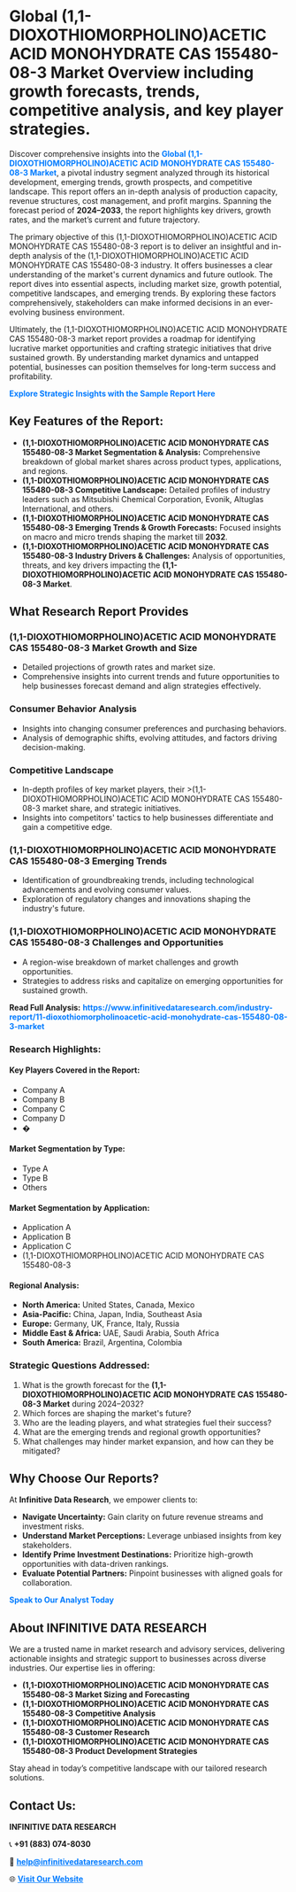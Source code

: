 <h1>Global (1,1-DIOXOTHIOMORPHOLINO)ACETIC ACID MONOHYDRATE CAS 155480-08-3 Market Overview including growth forecasts, trends, competitive analysis, and key player strategies.</h1>
<p>
Discover comprehensive insights into the 
<a href="https://www.infinitivedataresearch.com/industry-report/11-dioxothiomorpholinoacetic-acid-monohydrate-cas-155480-08-3-market" rel="dofollow" style="color: #007BFF; text-decoration: none;"><strong>Global (1,1-DIOXOTHIOMORPHOLINO)ACETIC ACID MONOHYDRATE CAS 155480-08-3 Market</strong></a>, a pivotal industry segment analyzed through its historical development, emerging trends, growth prospects, and competitive landscape. This report offers an in-depth analysis of production capacity, revenue structures, cost management, and profit margins. Spanning the forecast period of <strong>2024–2033</strong>, the report highlights key drivers, growth rates, and the market’s current and future trajectory.
</p>
<p>
The primary objective of this (1,1-DIOXOTHIOMORPHOLINO)ACETIC ACID MONOHYDRATE CAS 155480-08-3 report is to deliver an insightful and in-depth analysis of the (1,1-DIOXOTHIOMORPHOLINO)ACETIC ACID MONOHYDRATE CAS 155480-08-3 industry. It offers businesses a clear understanding of the market's current dynamics and future outlook. The report dives into essential aspects, including market size, growth potential, competitive landscapes, and emerging trends. By exploring these factors comprehensively, stakeholders can make informed decisions in an ever-evolving business environment.
</p>
<p>
Ultimately, the (1,1-DIOXOTHIOMORPHOLINO)ACETIC ACID MONOHYDRATE CAS 155480-08-3 market report provides a roadmap for identifying lucrative market opportunities and crafting strategic initiatives that drive sustained growth. By understanding market dynamics and untapped potential, businesses can position themselves for long-term success and profitability.
</p>
<p>
<a href="https://www.infinitivedataresearch.com/request-sample/reportId=103408" style="color: #007BFF; text-decoration: none;"><strong>Explore Strategic Insights with the Sample Report Here</strong></a>
</p>

<h2>Key Features of the Report:</h2>
<ul>
<li><strong>(1,1-DIOXOTHIOMORPHOLINO)ACETIC ACID MONOHYDRATE CAS 155480-08-3 Market Segmentation & Analysis:</strong> Comprehensive breakdown of global market shares across product types, applications, and regions.</li>
<li><strong>(1,1-DIOXOTHIOMORPHOLINO)ACETIC ACID MONOHYDRATE CAS 155480-08-3 Competitive Landscape:</strong> Detailed profiles of industry leaders such as Mitsubishi Chemical Corporation, Evonik, Altuglas International, and others.</li>
<li><strong>(1,1-DIOXOTHIOMORPHOLINO)ACETIC ACID MONOHYDRATE CAS 155480-08-3 Emerging Trends & Growth Forecasts:</strong> Focused insights on macro and micro trends shaping the market till <strong>2032</strong>.</li>
<li><strong>(1,1-DIOXOTHIOMORPHOLINO)ACETIC ACID MONOHYDRATE CAS 155480-08-3 Industry Drivers & Challenges:</strong> Analysis of opportunities, threats, and key drivers impacting the <strong>(1,1-DIOXOTHIOMORPHOLINO)ACETIC ACID MONOHYDRATE CAS 155480-08-3 Market</strong>.</li>
</ul>

<h2>What Research Report Provides</h2>
<h3>(1,1-DIOXOTHIOMORPHOLINO)ACETIC ACID MONOHYDRATE CAS 155480-08-3 Market Growth and Size</h3>
<ul>
<li>Detailed projections of growth rates and market size.</li>
<li>Comprehensive insights into current trends and future opportunities to help businesses forecast demand and align strategies effectively.</li>
</ul>

<h3>Consumer Behavior Analysis</h3>
<ul>
<li>Insights into changing consumer preferences and purchasing behaviors.</li>
<li>Analysis of demographic shifts, evolving attitudes, and factors driving decision-making.</li>
</ul>

<h3>Competitive Landscape</h3>
<ul>
<li>In-depth profiles of key market players, their >(1,1-DIOXOTHIOMORPHOLINO)ACETIC ACID MONOHYDRATE CAS 155480-08-3 market share, and strategic initiatives.</li>
<li>Insights into competitors' tactics to help businesses differentiate and gain a competitive edge.</li>
</ul>

<h3>(1,1-DIOXOTHIOMORPHOLINO)ACETIC ACID MONOHYDRATE CAS 155480-08-3 Emerging Trends</h3>
<ul>
<li>Identification of groundbreaking trends, including technological advancements and evolving consumer values.</li>
<li>Exploration of regulatory changes and innovations shaping the industry's future.</li>
</ul>

<h3>(1,1-DIOXOTHIOMORPHOLINO)ACETIC ACID MONOHYDRATE CAS 155480-08-3 Challenges and Opportunities</h3>
<ul>
<li>A region-wise breakdown of market challenges and growth opportunities.</li>
<li>Strategies to address risks and capitalize on emerging opportunities for sustained growth.</li>
</ul>
<p><strong>Read Full Analysis:</strong> <a href="https://www.infinitivedataresearch.com/industry-report/11-dioxothiomorpholinoacetic-acid-monohydrate-cas-155480-08-3-market" rel="dofollow" style="color: #007BFF; text-decoration: none;"><strong>https://www.infinitivedataresearch.com/industry-report/11-dioxothiomorpholinoacetic-acid-monohydrate-cas-155480-08-3-market</strong></a></p>
<h3>Research Highlights:</h3>
<h4>Key Players Covered in the Report:</h4>
<ul><li>Company A</li><li>Company B</li><li>Company C</li><li>Company D</li><li>�</li></ul>
<h4>Market Segmentation by Type:</h4>
<ul><li>Type A</li><li>Type B</li><li>Others</li></ul>
<h4>Market Segmentation by Application:</h4>
<ul><li>Application A</li><li>Application B</li><li>Application C</li><li>(1,1-DIOXOTHIOMORPHOLINO)ACETIC ACID MONOHYDRATE CAS 155480-08-3</li></ul>

<h4>Regional Analysis:</h4>
<ul>
<li><strong>North America:</strong> United States, Canada, Mexico</li>
<li><strong>Asia-Pacific:</strong> China, Japan, India, Southeast Asia</li>
<li><strong>Europe:</strong> Germany, UK, France, Italy, Russia</li>
<li><strong>Middle East & Africa:</strong> UAE, Saudi Arabia, South Africa</li>
<li><strong>South America:</strong> Brazil, Argentina, Colombia</li>
</ul>

<h3>Strategic Questions Addressed:</h3>
<ol>
<li>What is the growth forecast for the <strong>(1,1-DIOXOTHIOMORPHOLINO)ACETIC ACID MONOHYDRATE CAS 155480-08-3 Market</strong> during 2024–2032?</li>
<li>Which forces are shaping the market's future?</li>
<li>Who are the leading players, and what strategies fuel their success?</li>
<li>What are the emerging trends and regional growth opportunities?</li>
<li>What challenges may hinder market expansion, and how can they be mitigated?</li>
</ol>

<h2>Why Choose Our Reports?</h2>
<p>At <strong>Infinitive Data Research</strong>, we empower clients to:</p>
<ul>
<li><strong>Navigate Uncertainty:</strong> Gain clarity on future revenue streams and investment risks.</li>
<li><strong>Understand Market Perceptions:</strong> Leverage unbiased insights from key stakeholders.</li>
<li><strong>Identify Prime Investment Destinations:</strong> Prioritize high-growth opportunities with data-driven rankings.</li>
<li><strong>Evaluate Potential Partners:</strong> Pinpoint businesses with aligned goals for collaboration.</li>
</ul>
<p><a href="https://www.infinitivedataresearch.com/industry-report/11-dioxothiomorpholinoacetic-acid-monohydrate-cas-155480-08-3-market" rel="dofollow" style="color: #007BFF; text-decoration: none;"><strong>Speak to Our Analyst Today</strong></a></p>

<h2>About INFINITIVE DATA RESEARCH</h2>
<p>We are a trusted name in market research and advisory services, delivering actionable insights and strategic support to businesses across diverse industries. Our expertise lies in offering:</p>
<ul>
<li><strong>(1,1-DIOXOTHIOMORPHOLINO)ACETIC ACID MONOHYDRATE CAS 155480-08-3 Market Sizing and Forecasting</strong></li>
<li><strong>(1,1-DIOXOTHIOMORPHOLINO)ACETIC ACID MONOHYDRATE CAS 155480-08-3 Competitive Analysis</strong></li>
<li><strong>(1,1-DIOXOTHIOMORPHOLINO)ACETIC ACID MONOHYDRATE CAS 155480-08-3 Customer Research</strong></li>
<li><strong>(1,1-DIOXOTHIOMORPHOLINO)ACETIC ACID MONOHYDRATE CAS 155480-08-3 Product Development Strategies</strong></li>
</ul>
<p>Stay ahead in today’s competitive landscape with our tailored research solutions.</p>

<h2>Contact Us:</h2>
<p><strong>INFINITIVE DATA RESEARCH</strong></p>
<p>📞 <strong>+91 (883) 074-8030</strong></p>
<p>📧 <strong><a href="mailto:help@infinitivedataresearch.com" style="color: #007BFF;">help@infinitivedataresearch.com</a></strong></p>
<p>🌐 <strong><a href="https://www.infinitivedataresearch.com" rel="dofollow" style="color: #007BFF;">Visit Our Website</a></strong></p>